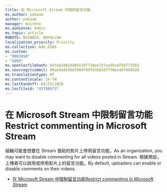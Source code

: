 ```yaml
---
title: 在 Microsoft Stream 中限制留言功能
ms.author: pebaum
author: pebaum
manager: mnirkhe
ms.audience: Admin
ms.topic: article
ROBOTS: NOINDEX, NOFOLLOW
localization_priority: Priority
ms.collection: Adm_O365
ms.custom:
- "9002650"
- "5099"
ms.openlocfilehash: 043a5d402d485510f710ee727aad5c6f5b77fb83
ms.sourcegitcommit: 89ae9e8b36d1980f89f07b016fff0ec48f96b620
ms.translationtype: HT
ms.contentlocale: zh-TW
ms.lasthandoff: 04/23/2020
ms.locfileid: "43789573"
---
```

# <a name="restrict-commenting-in-microsoft-stream"></a><span data-ttu-id="70451-102">在 Microsoft Stream 中限制留言功能</span><span class="sxs-lookup"><span data-stu-id="70451-102">Restrict commenting in Microsoft Stream</span></span>

<span data-ttu-id="70451-103">組織可能會想要在 Stream 張貼的影片上停用留言功能。</span><span class="sxs-lookup"><span data-stu-id="70451-103">As an organization, you may want to disable commenting for all videos posted in Stream.</span></span> <span data-ttu-id="70451-104">根據預設，上傳者可以啟用或停用影片上的留言功能。</span><span class="sxs-lookup"><span data-stu-id="70451-104">By default, uploaders can enable or disable comments on their videos.</span></span>

- [<span data-ttu-id="70451-105">在 Microsoft Stream 中限制留言功能</span><span class="sxs-lookup"><span data-stu-id="70451-105">Restrict commenting in Microsoft Stream</span></span>](https://docs.microsoft.com/stream/portal-disable-comments)
